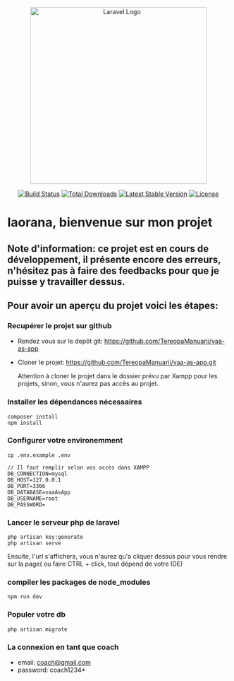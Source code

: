 <p align="center"><a href="https://laravel.com" target="_blank"><img src="https://raw.githubusercontent.com/laravel/art/master/logo-lockup/5%20SVG/2%20CMYK/1%20Full%20Color/laravel-logolockup-cmyk-red.svg" width="400" alt="Laravel Logo"></a></p>

<p align="center">
<a href="https://github.com/laravel/framework/actions"><img src="https://github.com/laravel/framework/workflows/tests/badge.svg" alt="Build Status"></a>
<a href="https://packagist.org/packages/laravel/framework"><img src="https://img.shields.io/packagist/dt/laravel/framework" alt="Total Downloads"></a>
<a href="https://packagist.org/packages/laravel/framework"><img src="https://img.shields.io/packagist/v/laravel/framework" alt="Latest Stable Version"></a>
<a href="https://packagist.org/packages/laravel/framework"><img src="https://img.shields.io/packagist/l/laravel/framework" alt="License"></a>
</p>

# Iaorana, bienvenue sur mon projet

## Note d'information: ce projet est en cours de développement, il présente encore des erreurs, n'hésitez pas à faire des feedbacks pour que je puisse y travailler dessus.

## Pour avoir un aperçu du projet voici les étapes:

### Recupérer le projet sur github
- Rendez vous sur le depôt git: https://github.com/TereopaManuarii/vaa-as-app
- Cloner le projet: https://github.com/TereopaManuarii/vaa-as-app.git

  Attention à cloner le projet dans le dossier prévu par Xampp pour les projets, sinon, vous n'aurez pas accès au projet.

### Installer les dépendances nécessaires
```shell
composer install
npm install
```
### Configurer votre environemment

```shell
cp .env.example .env
```
```
// Il faut remplir selon vos accès dans XAMPP
DB_CONNECTION=mysql
DB_HOST=127.0.0.1
DB_PORT=3306
DB_DATABASE=vaaAsApp 
DB_USERNAME=root
DB_PASSWORD= 
```

### Lancer le serveur php de laravel
```shell
php artisan key:generate
php artisan serve
```

Ensuite, l'url s'affichera, vous n'aurez qu'a cliquer dessus pour vous rendre sur la page( ou faire CTRL + click, tout dépend de votre IDE)

### compiler les packages de node_modules
```shell
npm run dev
```

### Populer votre db
```shell
php artisan migrate
```

### La connexion en tant que coach
- email: coach@gmail.com
- password: coach1234*
